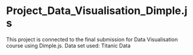 # Project_Data_Visualisation_Dimple.js
 This project is connected to the final submission for Data Visualisation course using Dimple.js. Data set used: Titanic Data
